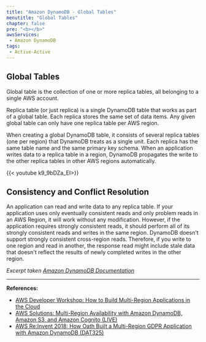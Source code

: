 ```yaml
---
title: "Amazon DynamoDB - Global Tables"
menutitle: "Global Tables"
chapter: false
pre: "<b></b>"
awsServices:
 - Amazon DynamoDB
tags: 
 - Active-Active
---
```


## Global Tables

Global table is the collection of one or more replica tables, all belonging to a single AWS account.

Replica table (or just replica) is a single DynamoDB table that works as part of a global table. Each replica stores the same set of data items. Any given global table can only have one replica table per AWS region.

When creating a global DynamoDB table, it consists of several replica tables (one per region) that DynamoDB treats as a single unit. Each replica has the same table name and the same primary key schema. When an application writes data to a replica table in a region, DynamoDB propagates the write to the other replica tables in other AWS regions automatically.

{{< youtube k9_9bDZa_EI>}}

## Consistency and Conflict Resolution

An application can read and write data to any replica table. If your application uses only eventually consistent reads and only problem reads in an AWS Region, it will work without any modification. However, if the application requires strongly consistent reads, it should perform all of its strongly consistent reads and writes in the same region. DynamoDB doesn't support strongly consistent cross-region reads. Therefore, if you write to one region and read in another, the response read might include stale data that doesn't reflect the results of newly completed writes in the other region.

*Excerpt taken [Amazon DynamoDB Documentation](https://docs.aws.amazon.com/amazondynamodb/latest/developerguide/V2globaltables_HowItWorks.html)*

---
**References:**
- [AWS Developer Workshop: How to Build Multi-Region Applications in the Cloud](https://www.youtube.com/watch?v=k9_9bDZa_EI)
- [AWS Solutions: Multi-Region Availability with Amazon DynamoDB, Amazon S3, and Amazon Cognito (LIVE)](https://www.youtube.com/watch?v=tTQ36qQF_vA)
- [AWS Re:Invent 2018: How Oath Built a Multi-Region GDPR Application with Amazon DynamoDB (DAT325)](https://www.youtube.com/watch?v=HCfoKyoimOg)
